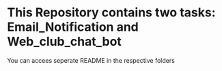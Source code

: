 # This Repository contains two tasks: Email_Notification and Web_club_chat_bot
  You can accees seperate README in the respective folders
